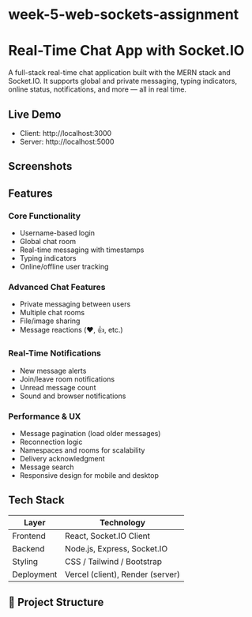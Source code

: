 # week-5-web-sockets-assignment

# Real-Time Chat App with Socket.IO

A full-stack real-time chat application built with the MERN stack and Socket.IO. It supports global and private messaging, typing indicators, online status, notifications, and more — all in real time.

## Live Demo

- Client: http://localhost:3000  
- Server: http://localhost:5000  
## Screenshots

###
###

## Features

### Core Functionality
- Username-based login
- Global chat room
- Real-time messaging with timestamps
- Typing indicators
- Online/offline user tracking

### Advanced Chat Features
- Private messaging between users
- Multiple chat rooms
- File/image sharing
- Message reactions (❤️, 👍, etc.)

### Real-Time Notifications
- New message alerts
- Join/leave room notifications
- Unread message count
- Sound and browser notifications

### Performance & UX
- Message pagination (load older messages)
- Reconnection logic
- Namespaces and rooms for scalability
- Delivery acknowledgment
- Message search
- Responsive design for mobile and desktop

## Tech Stack

| Layer        | Technology                  |
|--------------|------------------------------|
| Frontend     | React, Socket.IO Client      |
| Backend      | Node.js, Express, Socket.IO  |
| Styling      | CSS / Tailwind / Bootstrap   |
| Deployment   | Vercel (client), Render (server) |

## 📂 Project Structure
